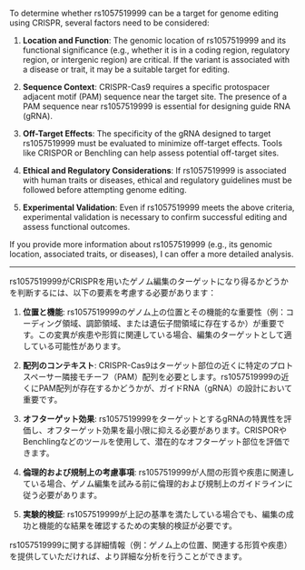 To determine whether rs1057519999 can be a target for genome editing using CRISPR, several factors need to be considered:

1. **Location and Function**: The genomic location of rs1057519999 and its functional significance (e.g., whether it is in a coding region, regulatory region, or intergenic region) are critical. If the variant is associated with a disease or trait, it may be a suitable target for editing.

2. **Sequence Context**: CRISPR-Cas9 requires a specific protospacer adjacent motif (PAM) sequence near the target site. The presence of a PAM sequence near rs1057519999 is essential for designing guide RNA (gRNA).

3. **Off-Target Effects**: The specificity of the gRNA designed to target rs1057519999 must be evaluated to minimize off-target effects. Tools like CRISPOR or Benchling can help assess potential off-target sites.

4. **Ethical and Regulatory Considerations**: If rs1057519999 is associated with human traits or diseases, ethical and regulatory guidelines must be followed before attempting genome editing.

5. **Experimental Validation**: Even if rs1057519999 meets the above criteria, experimental validation is necessary to confirm successful editing and assess functional outcomes.

If you provide more information about rs1057519999 (e.g., its genomic location, associated traits, or diseases), I can offer a more detailed analysis.

---

rs1057519999がCRISPRを用いたゲノム編集のターゲットになり得るかどうかを判断するには、以下の要素を考慮する必要があります：

1. **位置と機能**: rs1057519999のゲノム上の位置とその機能的な重要性（例：コーディング領域、調節領域、または遺伝子間領域に存在するか）が重要です。この変異が疾患や形質に関連している場合、編集のターゲットとして適している可能性があります。

2. **配列のコンテキスト**: CRISPR-Cas9はターゲット部位の近くに特定のプロトスペーサー隣接モチーフ（PAM）配列を必要とします。rs1057519999の近くにPAM配列が存在するかどうかが、ガイドRNA（gRNA）の設計において重要です。

3. **オフターゲット効果**: rs1057519999をターゲットとするgRNAの特異性を評価し、オフターゲット効果を最小限に抑える必要があります。CRISPORやBenchlingなどのツールを使用して、潜在的なオフターゲット部位を評価できます。

4. **倫理的および規制上の考慮事項**: rs1057519999が人間の形質や疾患に関連している場合、ゲノム編集を試みる前に倫理的および規制上のガイドラインに従う必要があります。

5. **実験的検証**: rs1057519999が上記の基準を満たしている場合でも、編集の成功と機能的な結果を確認するための実験的検証が必要です。

rs1057519999に関する詳細情報（例：ゲノム上の位置、関連する形質や疾患）を提供していただければ、より詳細な分析を行うことができます。